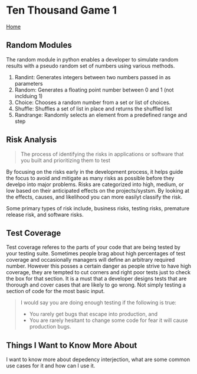# Ten Thousand Game 1

[Home](../index.md)

## Random Modules

The random module in python enables a developer to simulate random results with a pseudo random set of numbers using various methods.

1. Randint: Generates integers between two numbers passed in as parameters
2. Random: Generates a floating point number between 0 and 1 (not inclduing 1)
3. Choice: Chooses a random number from a set or list of choices.
4. Shuffle: Shuffles a set of list in place and returns the shuffled list
5. Randrange: Randomly selects an element from a predefined range and step

## Risk Analysis

> The process of identifying the risks in applications or software that you built and prioritizing them to test

By focusing on the risks early in the development process, it helps guide the focus to avoid and mitigate as many risks as possible before they develpo into major problems. Risks are categorized into high, medium, or low based on their anticipated effects on the projects/systsm. By looking at the effects, causes, and likelihood you can more easilyt classify the risk.

Some primary types of risk include, business risks, testing risks, premature release risk, and software risks.

## Test Coverage

Test coverage referes to the parts of your code that are being tested by your testing suite. Sometimes people brag about high percentages of test coverage and occasionally managers will define an arbitrary required number. However this posses a certain danger as people strive to have high coverage, they are tempted to cut corners and right poor tests just to check the box for that section. It is a must that a developer designs tests that are thorough and cover cases that are likely to go wrong. Not simply testing a section of code for the most basic input.

> I would say you are doing enough testing if the following is true:
>
> - You rarely get bugs that escape into production, and
> - You are rarely hesitant to change some code for fear it will cause production bugs.

## Things I Want to Know More About

I want to know more about depedency interjection, what are some common use cases for it and how can I use it.
